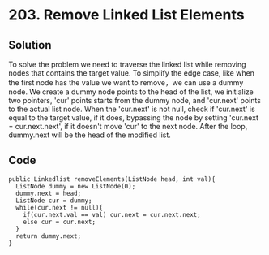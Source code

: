 # 203. Remove Linked List Elements
## Solution
To solve the problem we need to traverse the linked list while removing nodes that contains the target value. To simplify the edge case, like when the first node has the value we want to remove，we can use a dummy node. We create a dummy node points to the head of the list, we initialize two pointers, 'cur' points starts from the dummy node, and 'cur.next' points to the actual list node. When the 'cur.next' is not null, check if 'cur.next' is equal to the target value, if it does, bypassing the node by setting 'cur.next = cur.next.next', if it doesn't move 'cur' to the next node. After the loop, dummy.next will be the head of the modified list.

## Code
```
public Linkedlist removeElements(ListNode head, int val){
  ListNode dummy = new ListNode(0);
  dummy.next = head;
  ListNode cur = dummy;
  while(cur.next != null){
    if(cur.next.val == val) cur.next = cur.next.next;
    else cur = cur.next;
  }
  return dummy.next;
}

